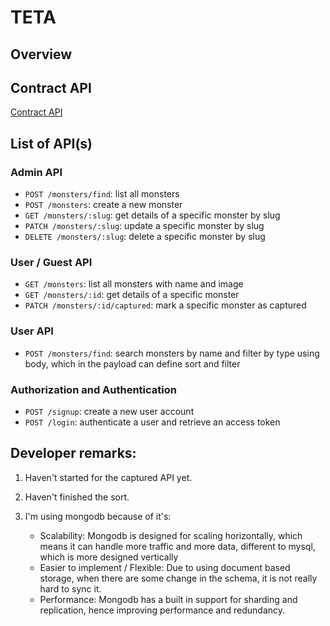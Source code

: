 # TETA

## Overview

## Contract API

[Contract API](https://wild-fan-514.notion.site/Contract-API-ea19e5eac52d4d87a8f0b4e671dfc10c)

## List of API(s)

### Admin API

- `POST /monsters/find`: list all monsters
- `POST /monsters`: create a new monster
- `GET /monsters/:slug`: get details of a specific monster by slug
- `PATCH /monsters/:slug`: update a specific monster by slug
- `DELETE /monsters/:slug`: delete a specific monster by slug

### User / Guest API

- `GET /monsters`: list all monsters with name and image
- `GET /monsters/:id`: get details of a specific monster
- `PATCH /monsters/:id/captured`: mark a specific monster as captured

### User API

- `POST /monsters/find`: search monsters by name and filter by type using body, which in the payload can define sort and filter

### Authorization and Authentication

- `POST /signup`: create a new user account
- `POST /login`: authenticate a user and retrieve an access token

## Developer remarks:

1. Haven't started for the captured API yet.
2. Haven't finished the sort.
3. I'm using mongodb because of it's:

   - Scalability: Mongodb is designed for scaling horizontally, which means it can handle more traffic and more data, different to mysql, which is more designed vertically
   - Easier to implement / Flexible: Due to using document based storage, when there are some change in the schema, it is not really hard to sync it.
   - Performance: Mongodb has a built in support for sharding and replication, hence improving performance and redundancy.
